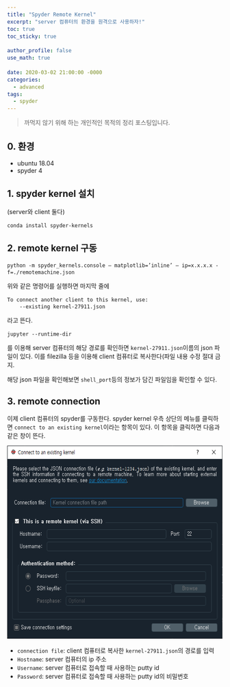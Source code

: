 ```yaml
---
title: "Spyder Remote Kernel"
excerpt: "server 컴퓨터의 환경을 원격으로 사용하자!"
toc: true
toc_sticky: true

author_profile: false
use_math: true

date: 2020-03-02 21:00:00 -0000
categories: 
  - advanced
tags:
  - spyder
---
```

> 까먹지 않기 위해 하는 개인적인 목적의 정리 포스팅입니다.

## 0. 환경
- ubuntu 18.04
- spyder 4

## 1. spyder kernel 설치
(server와 client 둘다)
```
conda install spyder-kernels
```

## 2. remote kernel 구동
```
python -m spyder_kernels.console — matplotlib=’inline’ — ip=x.x.x.x -f=./remotemachine.json
```
위와 같은 명령어를 실행하면 마지막 줄에
```
To connect another client to this kernel, use:
    --existing kernel-27911.json
```
라고 뜬다.
```
jupyter --runtime-dir
```
를 이용해 server 컴퓨터의 해당 경로를 확인하면 `kernel-27911.json`이름의 json 파일이 있다. 이를 filezilla 등을 이용해 client 컴퓨터로 복사한다(파일 내용 수정 절대 금지.

해당 json 파일을 확인해보면 `shell_port`등의 정보가 담긴 파일임을 확인할 수 있다.

## 3. remote connection
이제 client 컴퓨터의 spyder를 구동한다.
spyder kernel 우측 상단의 메뉴를 클릭하면 `connect to an existing kernel`이라는 항목이 있다. 이 항목을 클릭하면 다음과 같은 창이 뜬다.

<center><img  src="https://github.com/an-seunghwan/an-seunghwan.github.io/blob/master/assets/img/existing_kernel_setting.png?raw=true
" width="600"  height="450"></center>

- `connection file`: client 컴퓨터로 복사한 `kernel-27911.json`의 경로를 입력
- `Hostname`: server 컴퓨터의 ip 주소
- `Username`: server 컴퓨터로 접속할 때 사용하는 putty id
- `Password`: server 컴퓨터로 접속할 때 사용하는 putty id의 비밀번호

<!--stackedit_data:
eyJoaXN0b3J5IjpbNTc3NzU1NDExLC0yNTQ3Nzg3NzJdfQ==
-->
